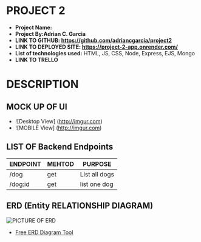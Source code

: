 # PROJECT 2

- **Project Name:**
- **Project By:Adrian C. Garcia**
- **LINK TO GITHUB: https://github.com/adriancgarcia/project2**
- **LINK TO DEPLOYED SITE: https://project-2-app.onrender.com/**
- **List of technologies used:** HTML, JS, CSS, Node, Express, EJS, Mongo 
- **LINK TO TRELLO**

# DESCRIPTION

## MOCK UP OF UI

- ![Desktop View] (http://imgur.com)
- ![MOBILE View] (http://imgur.com)

## LIST OF Backend Endpoints

|   ENDPOINT  | MEHTOD  |   PURPOSE |
|-------------|---------|-----------|
|   /dog    |   get |   List all dogs   |
|   /dog:id |   get |   list one dog    |

## ERD (Entity RELATIONSHIP DIAGRAM)

![PICTURE OF ERD](http://imgur.com)

- [Free ERD Diagram Tool](https://dbdiagram.io/home)